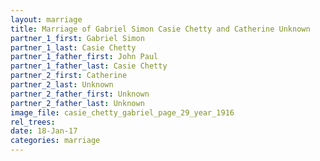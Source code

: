 ```yaml
---
layout: marriage
title: Marriage of Gabriel Simon Casie Chetty and Catherine Unknown
partner_1_first: Gabriel Simon
partner_1_last: Casie Chetty
partner_1_father_first: John Paul
partner_1_father_last: Casie Chetty
partner_2_first: Catherine
partner_2_last: Unknown
partner_2_father_first: Unknown
partner_2_father_last: Unknown
image_file: casie_chetty_gabriel_page_29_year_1916
rel_trees:
date: 18-Jan-17
categories: marriage
---
```


